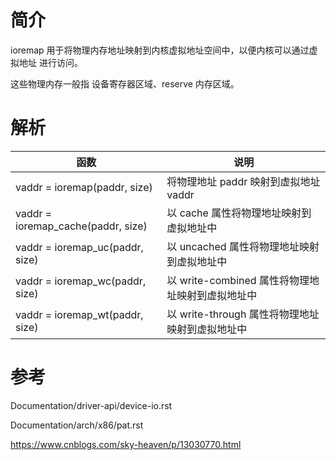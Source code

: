 # 简介

ioremap 用于将物理内存地址映射到内核虚拟地址空间中，以便内核可以通过虚拟地址
进行访问。

这些物理内存一般指 设备寄存器区域、reserve 内存区域。

# 解析

|                 函数               |                         说明                     |
|------------------------------------|--------------------------------------------------|
| vaddr = ioremap(paddr, size)       | 将物理地址 paddr 映射到虚拟地址 vaddr            |
| vaddr = ioremap_cache(paddr, size) | 以 cache 属性将物理地址映射到虚拟地址中          |
| vaddr = ioremap_uc(paddr, size)    | 以 uncached 属性将物理地址映射到虚拟地址中       |
| vaddr = ioremap_wc(paddr, size)    | 以 write-combined 属性将物理地址映射到虚拟地址中 |
| vaddr = ioremap_wt(paddr, size)    | 以 write-through 属性将物理地址映射到虚拟地址中  |

# 参考

Documentation/driver-api/device-io.rst

Documentation/arch/x86/pat.rst

https://www.cnblogs.com/sky-heaven/p/13030770.html
